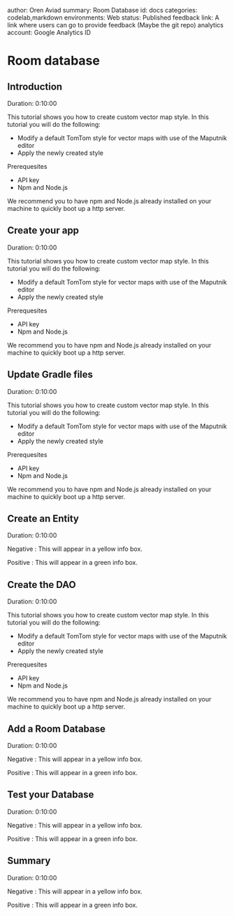 author: Oren Aviad
summary: Room Database
id: docs
categories: codelab,markdown
environments: Web
status: Published
feedback link: A link where users can go to provide feedback (Maybe the git repo)
analytics account: Google Analytics ID

# Room database

## Introduction
Duration: 0:10:00

This tutorial shows you how to create custom vector map style. In this tutorial you will do the following: 

* Modify a default TomTom style for vector maps with use of the Maputnik editor 
* Apply the newly created style 

Prerequesites

* API key
* Npm and Node.js

We recommend you to have npm and Node.js already installed on your machine to quickly boot up a http server.

## Create your app
Duration: 0:10:00

This tutorial shows you how to create custom vector map style. In this tutorial you will do the following: 

* Modify a default TomTom style for vector maps with use of the Maputnik editor 
* Apply the newly created style 

Prerequesites

* API key
* Npm and Node.js

We recommend you to have npm and Node.js already installed on your machine to quickly boot up a http server.

## Update Gradle files
Duration: 0:10:00

This tutorial shows you how to create custom vector map style. In this tutorial you will do the following: 

* Modify a default TomTom style for vector maps with use of the Maputnik editor 
* Apply the newly created style 

Prerequesites

* API key
* Npm and Node.js

We recommend you to have npm and Node.js already installed on your machine to quickly boot up a http server.

## Create an Entity
Duration: 0:10:00

Negative
: This will appear in a yellow info box.

Positive
: This will appear in a green info box.

## Create the DAO
Duration: 0:10:00

This tutorial shows you how to create custom vector map style. In this tutorial you will do the following: 

* Modify a default TomTom style for vector maps with use of the Maputnik editor 
* Apply the newly created style 

Prerequesites

* API key
* Npm and Node.js

We recommend you to have npm and Node.js already installed on your machine to quickly boot up a http server.

## Add a Room Database
Duration: 0:10:00

Negative
: This will appear in a yellow info box.

Positive
: This will appear in a green info box.

## Test your Database
Duration: 0:10:00

Negative
: This will appear in a yellow info box.

Positive
: This will appear in a green info box.

## Summary
Duration: 0:10:00

Negative
: This will appear in a yellow info box.

Positive
: This will appear in a green info box.